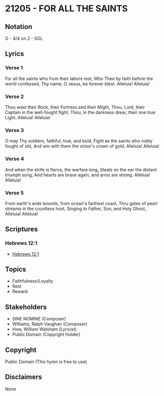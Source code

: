 # 21205 - FOR ALL THE SAINTS

## Notation

G - 4/4 on 2 - SOL

## Lyrics

### Verse 1

For all the saints who from their labors rest, Who Thee by faith before the world confessed, Thy name, O Jesus, be forever blest. Alleluia! Alleluia!

### Verse 2

Thou wast their Rock, their Fortress and their Might, Thou, Lord, their Captain in the well-fought fight; Thou, in the darkness drear, their one true Light. Alleluia! Alleluia!

### Verse 3

O may Thy soldiers, faithful, true, and bold, Fight as the saints who nobly fought of old, And win with them the victor's crown of gold. Alleluia! Alleluia!

### Verse 4

And when the strife is fierce, the warfare long, Steals on the ear the distant triumph song, And hearts are brave again, and arms are strong. Alleluia! Alleluia!

### Verse 5

From earth's wide bounds, from ocean's farthest coast, Thru gates of pearl streams in the countless host, Singing to Father, Son, and Holy Ghost, Alleluia! Alleluia!


## Scriptures

### Hebrews 12:1

- [Hebrews 12:1](https://www.biblegateway.com/passage/?search=Hebrews%2012%3A1)


## Topics

- Faithfulness/Loyalty
- Rest
- Reward

## Stakeholders

- SINE NOMINE (Composer)
- Williams, Ralph Vaughan (Composer)
- How, William Walsham (Lyricist)
- Public Domain (Copyright Holder)

## Copyright

Public Domain
(This hymn is free to use)

## Disclaimers

None

